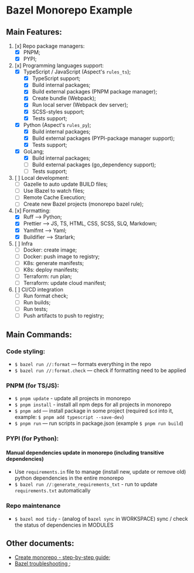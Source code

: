 # Bazel Monorepo Example

## Main Features:
1. [x] Repo package managers:
    - [x] PNPM;
    - [x] PYPI;
1. [x] Programming languages support:
    - [x] TypeScript / JavaScript (Aspect's `rules_ts`);
      - [x] TypeScript support;
      - [x] Build internal packages;
      - [x] Build external packages (PNPM package manager);
      - [x] Create bundle (Webpack);
      - [x] Run local server (Webpack dev server);
      - [x] SCSS-styles support;
      - [x] Tests support;
    - [x] Python (Aspect's `rules_py`);
      - [x] Build internal packages;
      - [x] Build external packages (PYPI-package manager support);
      - [x] Tests support;
    - [x] GoLang;
      - [x] Build internal packages;
      - [ ] Build external packages (go_dependency support);
      - [ ] Tests support;
1. [ ] Local development:
    - [ ] Gazelle to auto update BUILD files;
    - [ ] Use IBazel to watch files;
    - [ ] Remote Cache Execution;
    - [ ] Create new Bazel projects (monorepo bazel rule);
1. [x] Formatting:
    - [x] Ruff —> Python;
    - [x] Prettier —> JS, TS, HTML, CSS, SCSS, SLQ, Markdown;
    - [x] Yamlfmt —> Yaml;
    - [x] Buildifier —> Starlark;
1. [ ] Infra
    - [ ] Docker: create image;
    - [ ] Docker: push image to registry;
    - [ ] K8s: generate manifests;
    - [ ] K8s: deploy manifests;
    - [ ] Terraform: run plan;
    - [ ] Terraform: update cloud manifest;
1. [ ] CI/CD integration
    - [ ] Run format check;
    - [ ] Run builds;
    - [ ] Run tests;
    - [ ] Push artifacts to push to registry;

## Main Commands:
### Code styling:
  - `$ bazel run //:format` — formats everything in the repo
  - `$ bazel run //:format.check` — check if formatting need to be applied

### PNPM (for TS/JS):
  - `$ pnpm update` - update all projects in monorepo
  - `$ pnpm install` - install all npm deps for all projects in monorepo
  - `$ pnpm add` — install package in some project (required `$cd` into it, example: `$ pnpm add typescript --save-dev`)
  - `$ pnpm run` — run scripts in package.json (example `$ pnpm run build`)

### PYPI (for Python):
  #### Manual dependencies update in monorepo (including transitive dependencies)
  - Use `requirements.in` file to manage (install new, update or remove old) python dependencies in the entire monorepo
  - `$ bazel run //:generate_requirements_txt` - run to update `requirements.txt` automatically

### Repo maintenance
- `$ bazel mod tidy` - (analog of `bazel sync` in WORKSPACE) sync / check the status of dependencies in MODULES

## Other documents:
- [Create monorepo - step-by-step guide](./docs/CREATE_MONOREPO.MD);
- [Bazel troubleshooting ](./docs/TROUBLESHOOTING.MD);
